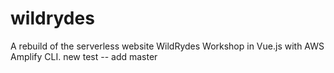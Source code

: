 # wildrydes

A rebuild of the serverless website WildRydes Workshop in Vue.js with AWS Amplify CLI.
new test -- add master